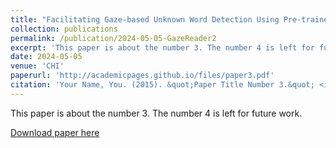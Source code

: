 ```yaml
---
title: "Facilitating Gaze-based Unknown Word Detection Using Pre-trained Language Models (PLMs)."
collection: publications
permalink: /publication/2024-05-05-GazeReader2
excerpt: 'This paper is about the number 3. The number 4 is left for future work.'
date: 2024-05-05
venue: 'CHI'
paperurl: 'http://academicpages.github.io/files/paper3.pdf'
citation: 'Your Name, You. (2015). &quot;Paper Title Number 3.&quot; <i>Journal 1</i>. 1(3).'
---
```

This paper is about the number 3. The number 4 is left for future work.

[Download paper here](http://academicpages.github.io/files/paper3.pdf)

<!-- Recommended citation: Your Name, You. (2015). "Paper Title Number 3." <i>Journal 1</i>. 1(3). -->